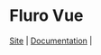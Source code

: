 


# Fluro Vue

[Site](https://fluro.io) |
[Documentation](https://fluro-developers.github.io/fluro-vue/) |


